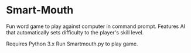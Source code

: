 # Smart-Mouth
Fun word game to play against computer in command prompt. Features AI that automatically sets difficulty to the player's skill level.

Requires Python 3.x
Run Smartmouth.py to play game.
